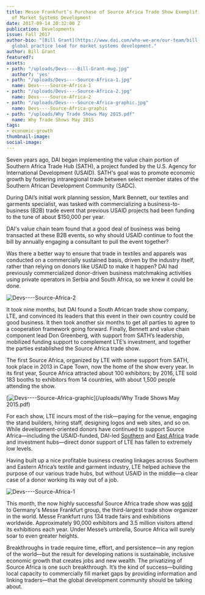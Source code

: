 ```yaml
---
title: Messe Frankfurt’s Purchase of Source Africa Trade Show Exemplifies the Potential
  of Market Systems Development
date: 2017-09-14 20:32:00 Z
publication: Developments
issue: Fall 2017
author-bio: "[Bill Grant](https://www.dai.com/who-we-are/our-team/bill-grant) is DAI’s
  global practice lead for market systems development."
author: Bill Grant
featured?: 
assets:
- path: "/uploads/Devs----Bill-Grant-mug.jpg"
  author?: 'yes'
- path: "/uploads/Devs----Source-Africa-1.jpg"
  name: Devs----Source-Africa-1
- path: "/uploads/Devs----Source-Africa-2.jpg"
  name: Devs----Source-Africa-2
- path: "/uploads/Devs----Source-Africa-graphic.jpg"
  name: Devs----Source-Africa-graphic
- path: "/uploads/Why Trade Shows May 2015.pdf"
  name: Why Trade Shows May 2015
tags:
- economic-growth
thumbnail-image:
social-image:
---
```


Seven years ago, DAI began implementing the value chain portion of Southern Africa Trade Hub (SATH), a project funded by the U.S. Agency for International Development (USAID). SATH's goal was to promote economic growth by fostering intraregional trade between select member states of the Southern African Development Community (SADC).




During DAI’s initial work planning session, Mark Bennett, our textiles and garments specialist, was tasked with commercializing a business-to-business (B2B) trade event that previous USAID projects had been funding to the tune of about $150,000 per year. 

DAI's value chain team found that a good deal of business was being transacted at these B2B events, so why should USAID continue to foot the bill by annually engaging a consultant to pull the event together?

Was there a better way to ensure that trade in textiles and apparels was conducted on a commercially sustained basis, driven by the industry itself, rather than relying on donors like USAID to make it happen? DAI had previously commercialized donor-driven business matchmaking activities using private operators in Serbia and South Africa, so we knew it could be done.

![Devs----Source-Africa-2](/uploads/Devs----Source-Africa-2.jpg "The 2017 Source Africa trade show featured 151 exhibitors from 17 countries as well as five fashion shows. Credit: Source Africa") 

It took nine months, but DAI found a South African trade show company, LTE, and convinced its leaders that this event in their own country could be good business. It then took another six months to get all parties to agree to a cooperation framework going forward. Finally, Bennett and value chain component lead Don Greenberg, with support from SATH’s leadership, mobilized funding support to complement LTE’s investment, and together the parties established the Source Africa trade show. 

The first Source Africa, organized by LTE with some support from SATH, took place in 2013 in Cape Town, now the home of the show every year. In its first year, Source Africa attracted about 100 exhibitors; by 2016, LTE sold 183 booths to exhibitors from 14 countries, with about 1,500 people attending the show.

[![Devs----Source-Africa-graphic](/uploads/Devs----Source-Africa-graphic.jpg)](/uploads/Why Trade Shows May 2015.pdf) 

For each show, LTE incurs most of the risk—paying for the venue, engaging the stand builders, hiring staff, designing logos and web sites, and so on. While development-oriented donors have continued to support Source Africa—including the USAID-funded, DAI-led [Southern](https://www.dai.com/our-work/projects/southern-africa-trade-and-investment-hub) and [East Africa](https://www.dai.com/our-work/projects/east-africa-trade-and-investment-hub-tih) trade and investment hubs—direct donor support of LTE has fallen to extremely low levels.
 
Having built up a nice profitable business creating linkages across Southern and Eastern Africa’s textile and garment industry, LTE helped achieve the purpose of our various trade hubs, but without USAID in the middle—a clear case of a donor working its way out of a job.

![Devs----Source-Africa-1](/uploads/Devs----Source-Africa-1.jpg "Nearly 1,400 attendees from 16 countries came to the 2017 Source Africa trade show. Credit: Source Africa") 

This month, the now highly successful Source Africa trade show was [sold](http://www.fin24.com/Economy/messe-frankfurt-ready-to-take-sa-clothing-expos-to-next-level-20170908) to Germany's Messe Frankfurt group, the third-largest trade show organizer in the world. Messe Frankfurt runs 134 trade fairs and exhibitions worldwide. Approximately 90,000 exhibitors and 3.5 million visitors attend its exhibitions each year. Under Messe’s umbrella, Source Africa will surely soar to even greater heights. 

Breakthroughs in trade require time, effort, and persistence—in any region of the world—but the result for developing nations is sustainable, inclusive economic growth that creates jobs and new wealth. The privatizing of Source Africa is one such breakthrough. It’s the kind of success—building local capacity to commercially fill market gaps by providing information and linking traders—that the global development community should be talking about.
